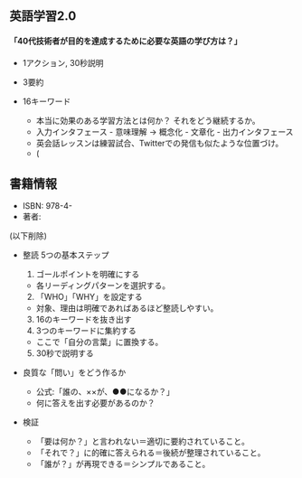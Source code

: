 ## 英語学習2.0  

#### 「40代技術者が目的を達成するために必要な英語の学び方は？」  

+ 1アクション, 30秒説明  

+ 3要約  

+ 16キーワード  
  - 本当に効果のある学習方法とは何か？ それをどう継続するか。  
  - 入力インタフェース - 意味理解 → 概念化 - 文章化 - 出力インタフェース  
  - 英会話レッスンは練習試合、Twitterでの発信も似たような位置づけ。  
  - (




## 書籍情報  

+ ISBN: 978-4-  
+ 著者:  

(以下削除) 

+ 整読 5つの基本ステップ 
  1. ゴールポイントを明確にする 
    - 各リーディングパターンを選択する。 
  2. 「WHO」「WHY」を設定する 
    - 対象、理由は明確であればあるほど整読しやすい。 
  3. 16のキーワードを抜き出す 
  4. 3つのキーワードに集約する 
    - ここで「自分の言葉」に置換する。 
  5. 30秒で説明する 

+ 良質な「問い」をどう作るか 
  - 公式:「誰の、××が、●●になるか？」  
  - 何に答えを出す必要があるのか？ 

+ 検証 
  - 「要は何か？」と言われない＝適切に要約されていること。 
  - 「それで？」に的確に答えられる＝後続が整理されていること。 
  - 「誰が？」が再現できる＝シンプルであること。


